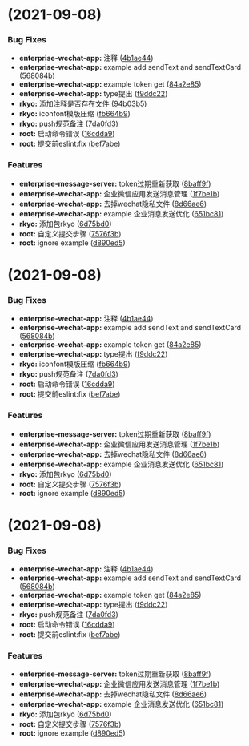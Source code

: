 #  (2021-09-08)


### Bug Fixes

* **enterprise-wechat-app:** 注释 ([4b1ae44](https://github.com/xiaokyo/xiaokyo-packages/commit/4b1ae44323938e60b483f267a21d6c5772457f51))
* **enterprise-wechat-app:** example add sendText and sendTextCard ([568084b](https://github.com/xiaokyo/xiaokyo-packages/commit/568084b45dee74d40ee0f8ca52ebc7c74c62ad23))
* **enterprise-wechat-app:** example token get ([84a2e85](https://github.com/xiaokyo/xiaokyo-packages/commit/84a2e85896761dbe693a5c2dd4949a5deae0e952))
* **enterprise-wechat-app:** type提出 ([f9ddc22](https://github.com/xiaokyo/xiaokyo-packages/commit/f9ddc22fa48f77761c80a45a1c09692b6b6a5210))
* **rkyo:** 添加注释是否存在文件 ([94b03b5](https://github.com/xiaokyo/xiaokyo-packages/commit/94b03b510eafbc5bbe5e29ba5d7d2e8889f98322))
* **rkyo:** iconfont模版压缩 ([fb664b9](https://github.com/xiaokyo/xiaokyo-packages/commit/fb664b94a9524d625cbfffdb5388256e9b4e6ef7))
* **rkyo:** push规范备注 ([7da0fd3](https://github.com/xiaokyo/xiaokyo-packages/commit/7da0fd385187791aab1ec6cec35cbe59d4ebc949))
* **root:** 启动命令错误 ([16cdda9](https://github.com/xiaokyo/xiaokyo-packages/commit/16cdda99395fc9b8e86705cbd6f1379fc8c41f50))
* **root:** 提交前eslint:fix ([bef7abe](https://github.com/xiaokyo/xiaokyo-packages/commit/bef7abe3bc8d3cb760ce45fc4ebd21e38aabc080))


### Features

* **enterprise-message-server:** token过期重新获取 ([8baff9f](https://github.com/xiaokyo/xiaokyo-packages/commit/8baff9fcd1aa5f62b101e420374ce77db4a7421c))
* **enterprise-wechat-app:** 企业微信应用发送消息管理 ([1f7be1b](https://github.com/xiaokyo/xiaokyo-packages/commit/1f7be1b9dbc0e6dda78c4becdd844c31695e5bed))
* **enterprise-wechat-app:** 去掉wechat隐私文件 ([8d66ae6](https://github.com/xiaokyo/xiaokyo-packages/commit/8d66ae6cf775a574c2c97e8e6c903e2578d0850f))
* **enterprise-wechat-app:** example 企业消息发送优化 ([651bc81](https://github.com/xiaokyo/xiaokyo-packages/commit/651bc814c1642d4879d19d582aa5d9ee27ba93e7))
* **rkyo:** 添加包rkyo ([6d75bd0](https://github.com/xiaokyo/xiaokyo-packages/commit/6d75bd08a7a614ad7018134163f7ed8ab114d324))
* **root:** 自定义提交步骤 ([7576f3b](https://github.com/xiaokyo/xiaokyo-packages/commit/7576f3b7a033d529c6cc7d4e1decc5cdeaf248fb))
* **root:** ignore example ([d890ed5](https://github.com/xiaokyo/xiaokyo-packages/commit/d890ed50d59d8d680059cba74d439d86e2b79a78))



#  (2021-09-08)


### Bug Fixes

* **enterprise-wechat-app:** 注释 ([4b1ae44](https://github.com/xiaokyo/xiaokyo-packages/commit/4b1ae44323938e60b483f267a21d6c5772457f51))
* **enterprise-wechat-app:** example add sendText and sendTextCard ([568084b](https://github.com/xiaokyo/xiaokyo-packages/commit/568084b45dee74d40ee0f8ca52ebc7c74c62ad23))
* **enterprise-wechat-app:** example token get ([84a2e85](https://github.com/xiaokyo/xiaokyo-packages/commit/84a2e85896761dbe693a5c2dd4949a5deae0e952))
* **enterprise-wechat-app:** type提出 ([f9ddc22](https://github.com/xiaokyo/xiaokyo-packages/commit/f9ddc22fa48f77761c80a45a1c09692b6b6a5210))
* **rkyo:** iconfont模版压缩 ([fb664b9](https://github.com/xiaokyo/xiaokyo-packages/commit/fb664b94a9524d625cbfffdb5388256e9b4e6ef7))
* **rkyo:** push规范备注 ([7da0fd3](https://github.com/xiaokyo/xiaokyo-packages/commit/7da0fd385187791aab1ec6cec35cbe59d4ebc949))
* **root:** 启动命令错误 ([16cdda9](https://github.com/xiaokyo/xiaokyo-packages/commit/16cdda99395fc9b8e86705cbd6f1379fc8c41f50))
* **root:** 提交前eslint:fix ([bef7abe](https://github.com/xiaokyo/xiaokyo-packages/commit/bef7abe3bc8d3cb760ce45fc4ebd21e38aabc080))


### Features

* **enterprise-message-server:** token过期重新获取 ([8baff9f](https://github.com/xiaokyo/xiaokyo-packages/commit/8baff9fcd1aa5f62b101e420374ce77db4a7421c))
* **enterprise-wechat-app:** 企业微信应用发送消息管理 ([1f7be1b](https://github.com/xiaokyo/xiaokyo-packages/commit/1f7be1b9dbc0e6dda78c4becdd844c31695e5bed))
* **enterprise-wechat-app:** 去掉wechat隐私文件 ([8d66ae6](https://github.com/xiaokyo/xiaokyo-packages/commit/8d66ae6cf775a574c2c97e8e6c903e2578d0850f))
* **enterprise-wechat-app:** example 企业消息发送优化 ([651bc81](https://github.com/xiaokyo/xiaokyo-packages/commit/651bc814c1642d4879d19d582aa5d9ee27ba93e7))
* **rkyo:** 添加包rkyo ([6d75bd0](https://github.com/xiaokyo/xiaokyo-packages/commit/6d75bd08a7a614ad7018134163f7ed8ab114d324))
* **root:** 自定义提交步骤 ([7576f3b](https://github.com/xiaokyo/xiaokyo-packages/commit/7576f3b7a033d529c6cc7d4e1decc5cdeaf248fb))
* **root:** ignore example ([d890ed5](https://github.com/xiaokyo/xiaokyo-packages/commit/d890ed50d59d8d680059cba74d439d86e2b79a78))



#  (2021-09-08)


### Bug Fixes

* **enterprise-wechat-app:** 注释 ([4b1ae44](https://github.com/xiaokyo/xiaokyo-packages/commit/4b1ae44323938e60b483f267a21d6c5772457f51))
* **enterprise-wechat-app:** example add sendText and sendTextCard ([568084b](https://github.com/xiaokyo/xiaokyo-packages/commit/568084b45dee74d40ee0f8ca52ebc7c74c62ad23))
* **enterprise-wechat-app:** example token get ([84a2e85](https://github.com/xiaokyo/xiaokyo-packages/commit/84a2e85896761dbe693a5c2dd4949a5deae0e952))
* **enterprise-wechat-app:** type提出 ([f9ddc22](https://github.com/xiaokyo/xiaokyo-packages/commit/f9ddc22fa48f77761c80a45a1c09692b6b6a5210))
* **rkyo:** push规范备注 ([7da0fd3](https://github.com/xiaokyo/xiaokyo-packages/commit/7da0fd385187791aab1ec6cec35cbe59d4ebc949))
* **root:** 启动命令错误 ([16cdda9](https://github.com/xiaokyo/xiaokyo-packages/commit/16cdda99395fc9b8e86705cbd6f1379fc8c41f50))
* **root:** 提交前eslint:fix ([bef7abe](https://github.com/xiaokyo/xiaokyo-packages/commit/bef7abe3bc8d3cb760ce45fc4ebd21e38aabc080))


### Features

* **enterprise-message-server:** token过期重新获取 ([8baff9f](https://github.com/xiaokyo/xiaokyo-packages/commit/8baff9fcd1aa5f62b101e420374ce77db4a7421c))
* **enterprise-wechat-app:** 企业微信应用发送消息管理 ([1f7be1b](https://github.com/xiaokyo/xiaokyo-packages/commit/1f7be1b9dbc0e6dda78c4becdd844c31695e5bed))
* **enterprise-wechat-app:** 去掉wechat隐私文件 ([8d66ae6](https://github.com/xiaokyo/xiaokyo-packages/commit/8d66ae6cf775a574c2c97e8e6c903e2578d0850f))
* **enterprise-wechat-app:** example 企业消息发送优化 ([651bc81](https://github.com/xiaokyo/xiaokyo-packages/commit/651bc814c1642d4879d19d582aa5d9ee27ba93e7))
* **rkyo:** 添加包rkyo ([6d75bd0](https://github.com/xiaokyo/xiaokyo-packages/commit/6d75bd08a7a614ad7018134163f7ed8ab114d324))
* **root:** 自定义提交步骤 ([7576f3b](https://github.com/xiaokyo/xiaokyo-packages/commit/7576f3b7a033d529c6cc7d4e1decc5cdeaf248fb))
* **root:** ignore example ([d890ed5](https://github.com/xiaokyo/xiaokyo-packages/commit/d890ed50d59d8d680059cba74d439d86e2b79a78))



